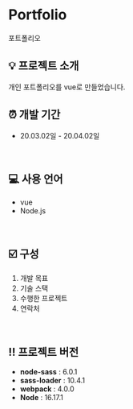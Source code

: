 # Portfolio
포트폴리오

## 💡 프로젝트 소개
개인 포트폴리오를 vue로 만들었습니다.
<br/>

## ⏰ 개발 기간
* 20.03.02일 - 20.04.02일
<br/>

## 💻 사용 언어
- vue
- Node.js
<br/>

## ☑️ 구성
1. 개발 목표
2. 기술 스택
3. 수행한 프로젝트
4. 연락처
<br/>

## ‼️ 프로젝트 버전
- **node-sass** : 6.0.1<br/>
- **sass-loader** : 10.4.1<br/>
- **webpack** : 4.0.0<br/>
- **Node** : 16.17.1
